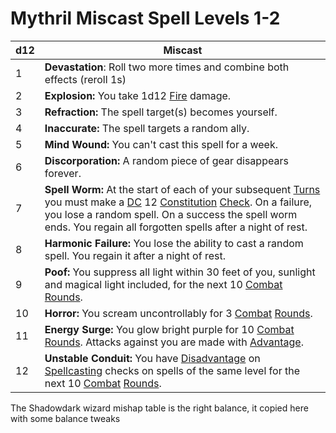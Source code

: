 # Mythril Miscast Spell Levels 1-2

| d12 | Miscast                                                                                                                                                                                                                                                                                                                                                                                                                   |
| --- | ------------------------------------------------------------------------------------------------------------------------------------------------------------------------------------------------------------------------------------------------------------------------------------------------------------------------------------------------------------------------------------------------------------------------- |
| 1   | **Devastation**: Roll two more times and combine both effects (reroll 1s)                                                                                                                                                                                                                                                                                                                                                 |
| 2   | **Explosion:** You take 1d12 [Fire](../../Damage%20Types/Fire.md) damage.                                                                                                                                                                                                                                                                                                                                                 |
| 3   | **Refraction:** The spell target(s) becomes yourself.                                                                                                                                                                                                                                                                                                                                                                     |
| 4   | **Inaccurate:** The spell targets a random ally.                                                                                                                                                                                                                                                                                                                                                                          |
| 5   | **Mind Wound:** You can't cast this spell for a week.                                                                                                                                                                                                                                                                                                                                                                     |
| 6   | **Discorporation:** A random piece of gear disappears forever.                                                                                                                                                                                                                                                                                                                                                            |
| 7   | **Spell Worm:** At the start of each of your subsequent [Turns](../../Game%20Procedures/Turn.md) you must make a [DC](../../Game%20Procedures/DC.md) 12 [Constitution](../../Player%20Characters/Chosen%20Statistics/Constitution.md) [Check](../../Game%20Procedures/Check.md). On a failure, you lose a random spell. On a success the spell worm ends. You regain all forgotten spells after a night of rest. |
| 8   | **Harmonic Failure:** You lose the ability to cast a random spell. You regain it after a night of rest.                                                                                                                                                                                                                                                                                                                   |
| 9   | **Poof:** You suppress all light within 30 feet of you, sunlight and magical light included, for the next 10 [Combat](../../Game%20Procedures/Combat.md) [Rounds](../../Game%20Procedures/Round.md).                                                                                                                                                                                                                        |
| 10  | **Horror:** You scream uncontrollably for 3 [Combat](../../Game%20Procedures/Combat.md) [Rounds](../../Game%20Procedures/Round.md).                                                                                                                                                                                                                                                                                         |
| 11  | **Energy Surge:** You glow bright purple for 10 [Combat](../../Game%20Procedures/Combat.md) [Rounds](../../Game%20Procedures/Round.md). Attacks against you are made with [Advantage](../../Dice%20Rolls/Advantage.md).                                                                                                                                                                                                     |
| 12  | **Unstable Conduit:** You have [Disadvantage](../../Dice%20Rolls/Disadvantage.md) on [Spellcasting](../Spellcasting.md) checks on spells of the same level for the next 10 [Combat](../../Game%20Procedures/Combat.md) [Rounds](../../Game%20Procedures/Round.md).                                                                                                                                                      |
The Shadowdark wizard mishap table is the right balance, it copied here with some balance tweaks